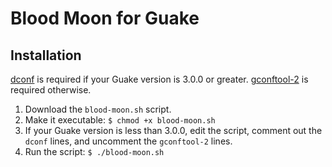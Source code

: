 # Blood Moon for Guake

## Installation

[dconf](https://en.wikipedia.org/wiki/Dconf) is required if your Guake version
is 3.0.0 or greater. [gconftool-2](https://projects-old.gnome.org/gconf/) is
required otherwise.

1. Download the `blood-moon.sh` script.
2. Make it executable: `$ chmod +x blood-moon.sh`
3. If your Guake version is less than 3.0.0, edit the script, comment out the `dconf` lines, and uncomment the `gconftool-2` lines.
4. Run the script: `$ ./blood-moon.sh`
